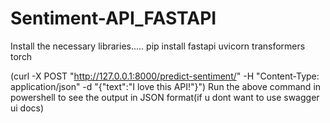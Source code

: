 # Sentiment-API_FASTAPI

Install the necessary libraries.....
pip install fastapi uvicorn transformers torch



(curl -X POST "http://127.0.0.1:8000/predict-sentiment/" -H "Content-Type: application/json" -d "{\"text\":\"I love this API!\"}")
Run the above command in powershell to see the output in JSON format(if u dont want to use swagger ui docs)
